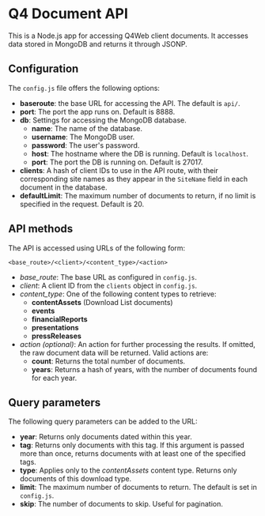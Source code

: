 # Q4 Document API

This is a Node.js app for accessing Q4Web client documents.
It accesses data stored in MongoDB and returns it through JSONP.

## Configuration

The `config.js` file offers the following options:

- **baseroute**: the base URL for accessing the API. The default is `api/`.
- **port**: The port the app runs on. Default is 8888.
- **db**: Settings for accessing the MongoDB database.
    - **name**: The name of the database.
    - **username**: The MongoDB user.
    - **password**: The user's password.
    - **host**: The hostname where the DB is running. Default is `localhost`.
    - **port**: The port the DB is running on. Default is 27017.
- **clients**: A hash of client IDs to use in the API route,
  with their corresponding site names as they appear
  in the `SiteName` field in each document in the database.
- **defaultLimit**: The maximum number of documents to return,
  if no limit is specified in the request. Default is 20.

## API methods

The API is accessed using URLs of the following form:

`<base_route>/<client>/<content_type>/<action>`

- *base_route*: The base URL as configured in `config.js`.
- *client*: A client ID from the `clients` object in `config.js`.
- *content_type*: One of the following content types to retrieve:
    - **contentAssets** (Download List documents)
    - **events**
    - **financialReports**
    - **presentations**
    - **pressReleases**
- *action* *(optional)*: An action for further processing the results.
  If omitted, the raw document data will be returned. Valid actions are:
    - **count**: Returns the total number of documents.
    - **years**: Returns a hash of years, with the number of documents
      found for each year.

## Query parameters

The following query parameters can be added to the URL:

- **year**: Returns only documents dated within this year.
- **tag**: Returns only documents with this tag. If this argument is passed
  more than once, returns documents with at least one of the specified tags.
- **type**: Applies only to the *contentAssets* content type.
  Returns only documents of this download type.
- **limit**: The maximum number of documents to return.
  The default is set in `config.js`.
- **skip**: The number of documents to skip. Useful for pagination.
